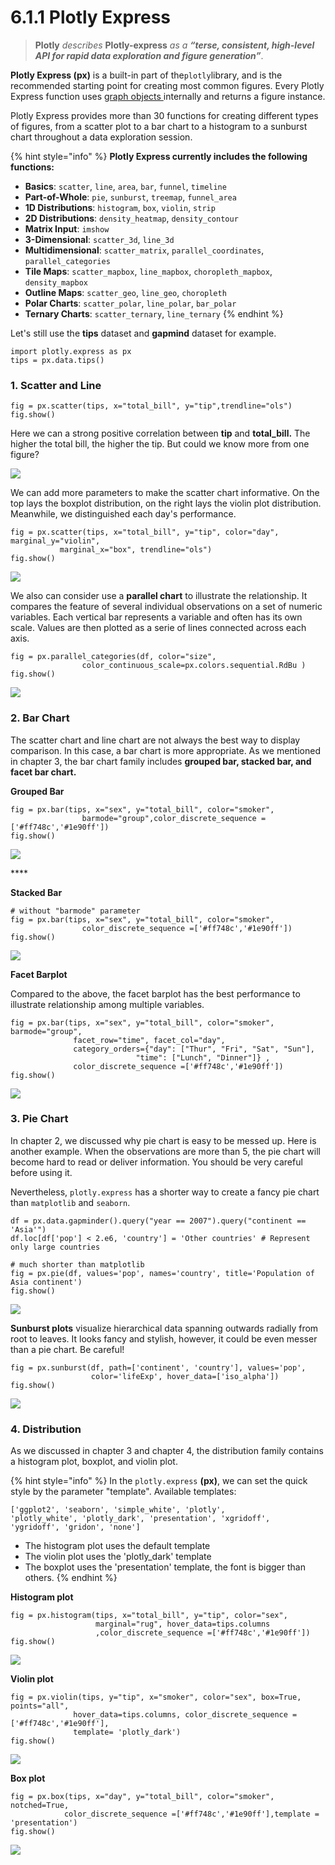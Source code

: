 # 6.1.1 Plotly Express

> **Plotly** _describes_ **Plotly-express** _as a_ _**“terse, consistent, high-level API for rapid data exploration and figure generation”**_.

 **Plotly Express \(px\)** is a built-in part of the`plotly`library, and is the recommended starting point for creating most common figures. Every Plotly Express function uses [graph objects ](6.1.2-plotly-graph-objects.md)internally and returns a figure instance.

Plotly Express provides more than 30 functions for creating different types of figures, from a scatter plot to a bar chart to a histogram to a sunburst chart throughout a data exploration session.

{% hint style="info" %}
**Plotly Express currently includes the following functions:**

* **Basics**: `scatter`, `line`, `area`, `bar`, `funnel`, `timeline`
* **Part-of-Whole**: `pie`, `sunburst`, `treemap`, `funnel_area`
* **1D Distributions**: `histogram`, `box`, `violin`, `strip`
* **2D Distributions**: `density_heatmap`, `density_contour`
* **Matrix Input**: `imshow`
* **3-Dimensional**: `scatter_3d`, `line_3d`
* **Multidimensional**: `scatter_matrix`, `parallel_coordinates`, `parallel_categories`
* **Tile Maps**: `scatter_mapbox`, `line_mapbox`, `choropleth_mapbox`, `density_mapbox`
* **Outline Maps**: `scatter_geo`, `line_geo`, `choropleth`
* **Polar Charts**: `scatter_polar`, `line_polar`, `bar_polar`
* **Ternary Charts**: `scatter_ternary`, `line_ternary`
{% endhint %}

Let's still use the **tips** dataset  and **gapmind** dataset for example.

```text
import plotly.express as px
tips = px.data.tips()
```

### 1. Scatter and Line

```text
fig = px.scatter(tips, x="total_bill", y="tip",trendline="ols")
fig.show()
```

Here we can a strong positive correlation between **tip** and **total\_bill.** The higher the total bill, the higher the tip. But could we know more from one figure?

![](../../.gitbook/assets/screenshot-2020-07-22-at-16.28.43.png)

We can add more parameters to make the scatter chart informative. On the top lays the boxplot distribution, on the right lays the violin plot distribution. Meanwhile, we distinguished each day's performance.

```text
fig = px.scatter(tips, x="total_bill", y="tip", color="day", marginal_y="violin",
           marginal_x="box", trendline="ols")
fig.show()
```

![](../../.gitbook/assets/screenshot-2020-07-22-at-16.28.50.png)

We also can consider use a **parallel chart** to illustrate the relationship. It compares the feature of several individual observations on a set of numeric variables. Each vertical bar represents a variable and often has its own scale. Values are then plotted as a serie of lines connected across each axis. 

```text
fig = px.parallel_categories(df, color="size", 
                color_continuous_scale=px.colors.sequential.RdBu )
fig.show()
```

![](../../.gitbook/assets/paralelle.gif)

### 2. Bar Chart

The scatter chart and line chart are not always the best way to display comparison. In this case,  a bar chart is more appropriate. As we mentioned in chapter 3,  the bar chart family includes **grouped bar, stacked bar, and facet bar chart.**

**Grouped Bar**

```text
fig = px.bar(tips, x="sex", y="total_bill", color="smoker", 
                barmode="group",color_discrete_sequence =['#ff748c','#1e90ff'])
fig.show()
```

![](../../.gitbook/assets/screenshot-2020-07-22-at-14.47.56.png)

\*\*\*\*

**Stacked Bar**  

```text
# without "barmode" parameter
fig = px.bar(tips, x="sex", y="total_bill", color="smoker",
                color_discrete_sequence =['#ff748c','#1e90ff'])
fig.show()
```

![](../../.gitbook/assets/screenshot-2020-07-22-at-16.18.06.png)

**Facet Barplot**

Compared to the above, the facet barplot has the best performance to illustrate relationship among multiple variables.

```text
fig = px.bar(tips, x="sex", y="total_bill", color="smoker", barmode="group",
              facet_row="time", facet_col="day",
              category_orders={"day": ["Thur", "Fri", "Sat", "Sun"], 
                            "time": ["Lunch", "Dinner"]} ,
              color_discrete_sequence =['#ff748c','#1e90ff'])
fig.show()
```

![](../../.gitbook/assets/screenshot-2020-07-22-at-16.34.35.png)

### 3. Pie Chart

In chapter 2, we discussed why pie chart is easy to be messed up. Here is another example. When the observations are more than 5, the pie chart will become hard to read or deliver information. You should be very careful before using it. 

Nevertheless, `plotly.express` has a shorter way to create a fancy pie chart than `matplotlib` and  `seaborn`.

```text
df = px.data.gapminder().query("year == 2007").query("continent == 'Asia'")
df.loc[df['pop'] < 2.e6, 'country'] = 'Other countries' # Represent only large countries

# much shorter than matplotlib
fig = px.pie(df, values='pop', names='country', title='Population of Asia continent')
fig.show()
```

![](../../.gitbook/assets/newplot-3-.png)

**Sunburst plots** visualize hierarchical data spanning outwards radially from root to leaves. It looks fancy and stylish, however, it could be even messer than a pie chart. Be careful!

```text
fig = px.sunburst(df, path=['continent', 'country'], values='pop',
                  color='lifeExp', hover_data=['iso_alpha'])
fig.show()
```

![](../../.gitbook/assets/screenshot-2020-07-22-at-16.36.40.png)

### 4. Distribution

As we discussed in chapter 3 and chapter 4, the distribution family contains a histogram plot, boxplot, and violin plot.

{% hint style="info" %}
In the `plotly.express` **\(px\)**, we can set the quick style by the parameter "template".     Available templates:

```text
['ggplot2', 'seaborn', 'simple_white', 'plotly',
'plotly_white', 'plotly_dark', 'presentation', 'xgridoff',
'ygridoff', 'gridon', 'none']
```

*  The histogram plot uses the default template
* The violin plot uses the 'plotly\_dark' template
* The boxplot uses the 'presentation' template, the font is bigger than others.
{% endhint %}

**Histogram plot**

```text
fig = px.histogram(tips, x="total_bill", y="tip", color="sex", 
                   marginal="rug", hover_data=tips.columns
                   ,color_discrete_sequence =['#ff748c','#1e90ff'])
fig.show()

```

![](../../.gitbook/assets/screenshot-2020-07-22-at-15.03.12.png)

**Violin plot**

```text
fig = px.violin(tips, y="tip", x="smoker", color="sex", box=True, points="all", 
              hover_data=tips.columns, color_discrete_sequence =['#ff748c','#1e90ff'], 
              template= 'plotly_dark')
fig.show()
```

![](../../.gitbook/assets/newplot-4-.png)

**Box plot**

```text
fig = px.box(tips, x="day", y="total_bill", color="smoker", notched=True,
            color_discrete_sequence =['#ff748c','#1e90ff'],template = 'presentation')
fig.show()
```

![](../../.gitbook/assets/newplot-6-.png)

